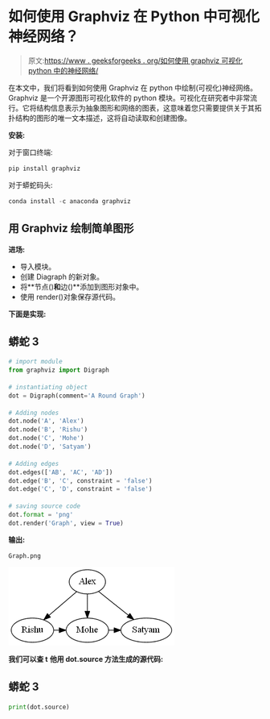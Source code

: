 # 如何使用 Graphviz 在 Python 中可视化神经网络？

> 原文:[https://www . geeksforgeeks . org/如何使用 graphviz 可视化 python 中的神经网络/](https://www.geeksforgeeks.org/how-to-visualize-a-neural-network-in-python-using-graphviz/)

在本文中，我们将看到如何使用 Graphviz 在 python 中绘制(可视化)神经网络。Graphviz 是一个开源图形可视化软件的 python 模块。可视化在研究者中非常流行。它将结构信息表示为抽象图形和网络的图表，这意味着您只需要提供关于其拓扑结构的图形的唯一文本描述，这将自动读取和创建图像。

**安装:**

对于窗口终端:

```py
pip install graphviz
```

对于蟒蛇码头:

```py
conda install -c anaconda graphviz
```

## 用 Graphviz 绘制简单图形

**进场:**

*   导入模块。
*   创建 Diagraph 的新对象。
*   将**节点()**和**边()**添加到图形对象中。
*   使用 render()对象保存源代码。

**下面是实现:**

## 蟒蛇 3

```py
# import module
from graphviz import Digraph

# instantiating object
dot = Digraph(comment='A Round Graph')

# Adding nodes
dot.node('A', 'Alex')
dot.node('B', 'Rishu')
dot.node('C', 'Mohe')
dot.node('D', 'Satyam')

# Adding edges
dot.edges(['AB', 'AC', 'AD'])
dot.edge('B', 'C', constraint = 'false')
dot.edge('C', 'D', constraint = 'false')

# saving source code
dot.format = 'png'
dot.render('Graph', view = True) 
```

**输出:**

```py
Graph.png
```

![](img/b9e6c37ddc111a9006e7b968193665b3.png)

**我们可以查 t** **他用 dot.source 方法生成的源代码:**

## 蟒蛇 3

```py
print(dot.source)
```